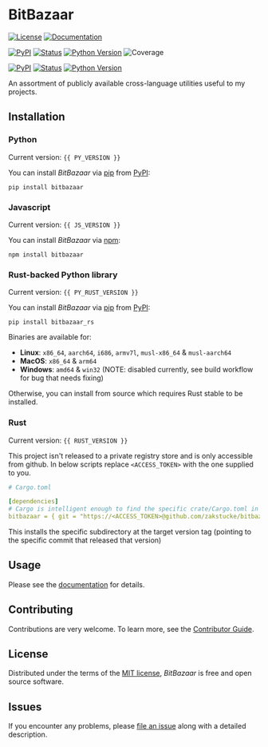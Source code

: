 # BitBazaar

[![License](https://img.shields.io/badge/License-MIT-green.svg)][license]
[![Documentation](https://img.shields.io/badge/Documentation-8A2BE2)](https://zakstucke.github.io/bitbazaar)

[license]: https://github.com/zakstucke/bitbazaar/blob/main/LICENSE.md

[![PyPI](https://img.shields.io/pypi/v/bitbazaar.svg)][pypi status]
[![Status](https://img.shields.io/pypi/status/bitbazaar.svg)][pypi status]
[![Python Version](https://img.shields.io/pypi/pyversions/bitbazaar)][pypi status]
![Coverage](https://img.shields.io/badge/Coverage-100%25-green)

[pypi status]: https://pypi.org/project/bitbazaar/

[![PyPI](https://img.shields.io/pypi/v/bitbazaar_rs.svg)][pypi status]
[![Status](https://img.shields.io/pypi/status/bitbazaar_rs.svg)][pypi status]
[![Python Version](https://img.shields.io/pypi/pyversions/bitbazaar_rs)][pypi status]

[pypi status]: https://pypi.org/project/bitbazaar_rs/

An assortment of publicly available cross-language utilities useful to my projects.

## Installation

### Python

Current version: `{{ PY_VERSION }}`

You can install _BitBazaar_ via [pip](https://pip.pypa.io/) from [PyPI](https://pypi.org/):

```console
pip install bitbazaar
```

### Javascript

Current version: `{{ JS_VERSION }}`

You can install _BitBazaar_ via [npm](https://www.npmjs.com/):

```console
npm install bitbazaar
```

### Rust-backed Python library

Current version: `{{ PY_RUST_VERSION }}`

You can install _BitBazaar_ via [pip](https://pip.pypa.io/) from [PyPI](https://pypi.org/):

```console
pip install bitbazaar_rs
```

Binaries are available for:

-   **Linux**: `x86_64`, `aarch64`, `i686`, `armv7l`, `musl-x86_64` & `musl-aarch64`
-   **MacOS**: `x86_64` & `arm64`
-   **Windows**: `amd64` & `win32` (NOTE: disabled currently, see build workflow for bug that needs fixing)

Otherwise, you can install from source which requires Rust stable to be installed.

### Rust

Current version: `{{ RUST_VERSION }}`

This project isn't released to a private registry store and is only accessible from github.
In below scripts replace `<ACCESS_TOKEN>` with the one supplied to you.

```yaml
# Cargo.toml

[dependencies]
# Cargo is intelligent enough to find the specific crate/Cargo.toml in the repo (Note this means 2 Cargo.toml in the same repo will break)
bitbazaar = { git = "https://<ACCESS_TOKEN>@github.com/zakstucke/bitbazaar.git", tag = "v{{ RUST_VERSION }}_rs" }
```

This installs the specific subdirectory at the target version tag (pointing to the specific commit that released that version)

## Usage

Please see the [documentation](https://zakstucke.github.io/bitbazaar) for details.

## Contributing

Contributions are very welcome.
To learn more, see the [Contributor Guide](CONTRIBUTING.md).

## License

Distributed under the terms of the [MIT license](LICENSE.md),
_BitBazaar_ is free and open source software.

## Issues

If you encounter any problems,
please [file an issue](https://github.com/zakstucke/bitbazaar/issues) along with a detailed description.
